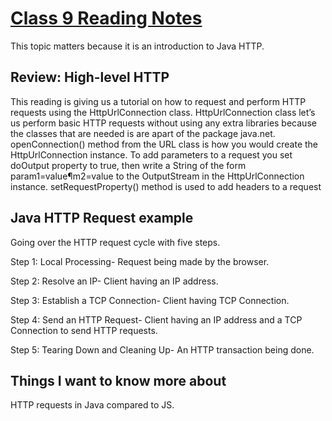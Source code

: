 # [Class 9 Reading Notes](https://github.com/snur206/reading-notes/blob/main/401/class9notes.md)

This topic matters because it is an introduction to Java HTTP.

## Review: High-level HTTP

This reading is giving us a tutorial on how to request and perform HTTP requests using the HttpUrlConnection class. HttpUrlConnection class let’s us perform basic HTTP requests without using any extra libraries because the classes that are needed is are apart of the package java.net. openConnection() method from the URL class is how you would create the HttpUrlConnection instance. To add parameters to a request you set doOutput property to true, then write a String of the form param1=value¶m2=value to the OutputStream in the HttpUrlConnection instance. setRequestProperty() method is used to add headers to a request

## Java HTTP Request example

Going over the HTTP request cycle with five steps. 

Step 1: Local Processing- Request being made by the browser.

Step 2: Resolve an IP- Client having an IP address.

Step 3: Establish a TCP Connection- Client having TCP Connection.

Step 4: Send an HTTP Request- Client having an IP address and a TCP Connection to send HTTP requests.

Step 5: Tearing Down and Cleaning Up- An HTTP transaction being done.

## Things I want to know more about

HTTP requests in Java compared to JS.
